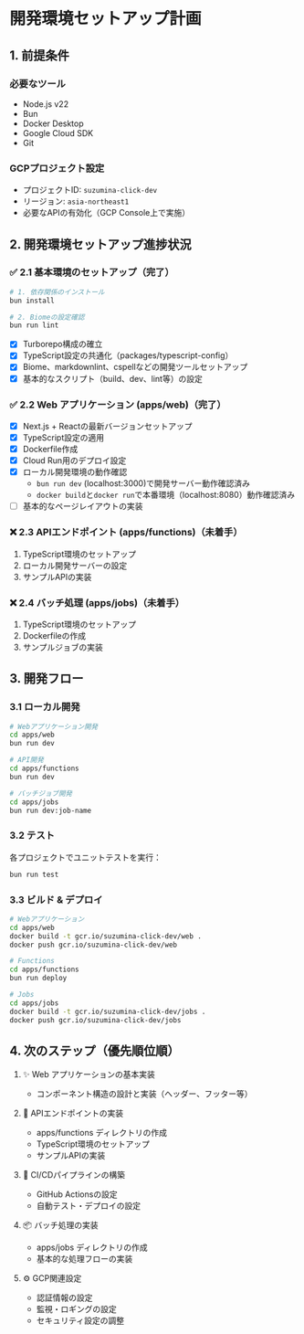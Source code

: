 # 開発環境セットアップ計画

## 1. 前提条件

### 必要なツール

- Node.js v22
- Bun
- Docker Desktop
- Google Cloud SDK
- Git

### GCPプロジェクト設定

- プロジェクトID: `suzumina-click-dev`
- リージョン: `asia-northeast1`
- 必要なAPIの有効化（GCP Console上で実施）

## 2. 開発環境セットアップ進捗状況

### ✅ 2.1 基本環境のセットアップ（完了）

```bash
# 1. 依存関係のインストール
bun install

# 2. Biomeの設定確認
bun run lint
```

- [x] Turborepo構成の確立
- [x] TypeScript設定の共通化（packages/typescript-config）
- [x] Biome、markdownlint、cspellなどの開発ツールセットアップ
- [x] 基本的なスクリプト（build、dev、lint等）の設定

### ✅ 2.2 Web アプリケーション (apps/web)（完了）

- [x] Next.js + Reactの最新バージョンセットアップ
- [x] TypeScript設定の適用
- [x] Dockerfile作成
- [x] Cloud Run用のデプロイ設定
- [x] ローカル開発環境の動作確認
  - `bun run dev` (localhost:3000)で開発サーバー動作確認済み
  - `docker build`と`docker run`で本番環境（localhost:8080）動作確認済み
- [ ] 基本的なページレイアウトの実装

### ❌ 2.3 APIエンドポイント (apps/functions)（未着手）

1. TypeScript環境のセットアップ
2. ローカル開発サーバーの設定
3. サンプルAPIの実装

### ❌ 2.4 バッチ処理 (apps/jobs)（未着手）

1. TypeScript環境のセットアップ
2. Dockerfileの作成
3. サンプルジョブの実装

## 3. 開発フロー

### 3.1 ローカル開発

```bash
# Webアプリケーション開発
cd apps/web
bun run dev

# API開発
cd apps/functions
bun run dev

# バッチジョブ開発
cd apps/jobs
bun run dev:job-name
```

### 3.2 テスト

各プロジェクトでユニットテストを実行：

```bash
bun run test
```

### 3.3 ビルド & デプロイ

```bash
# Webアプリケーション
cd apps/web
docker build -t gcr.io/suzumina-click-dev/web .
docker push gcr.io/suzumina-click-dev/web

# Functions
cd apps/functions
bun run deploy

# Jobs
cd apps/jobs
docker build -t gcr.io/suzumina-click-dev/jobs .
docker push gcr.io/suzumina-click-dev/jobs
```

## 4. 次のステップ（優先順位順）

1. ✨ Web アプリケーションの基本実装
   - コンポーネント構造の設計と実装（ヘッダー、フッター等）

2. 🔧 APIエンドポイントの実装
   - apps/functions ディレクトリの作成
   - TypeScript環境のセットアップ
   - サンプルAPIの実装

3. 🔄 CI/CDパイプラインの構築
   - GitHub Actionsの設定
   - 自動テスト・デプロイの設定

4. 📦 バッチ処理の実装
   - apps/jobs ディレクトリの作成
   - 基本的な処理フローの実装

5. ⚙️ GCP関連設定
   - 認証情報の設定
   - 監視・ロギングの設定
   - セキュリティ設定の調整
